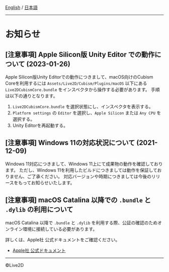 [English](NOTICE.md) / [日本語](NOTICE.ja.md)

---

# お知らせ

## [注意事項] Apple Silicon版 Unity Editor での動作について (2023-01-26)

Apple Silicon版Unity Editorでの動作につきまして、macOS向けのCubism Coreを利用するには `Assets/Live2D/Cubism/Plugins/macOS` 以下にある `Live2DCubismCore.bundle` をインスペクタから操作する必要があります。
手順は以下の通りとなります。

1. `Live2DCubismCore.bundle` を選択状態にし、インスペクタを表示する。
1. `Platform settings` の `Editor` を選択し、`Apple Silicon` または `Any CPU` を選択する。
1. Unity Editorを再起動する。


## [注意事項] Windows 11の対応状況について (2021-12-09)

Windows 11対応につきまして、Windows 11上にて成果物の動作を確認しております。
ただし、Windows 11を利用したビルドにつきましては動作を保証しておりません、ご了承ください。
対応バージョンや時期につきましては今後のリリースをもってお知らせいたします。


## [注意事項] macOS Catalina 以降での `.bundle` と `.dylib` の利用について

macOS Catalina 以降で `.bundle` と `.dylib` を利用する際、公証の確認のためオンライン環境に接続している必要があります。

詳しくは、Apple社 公式ドキュメントをご確認ください。

* [Apple社 公式ドキュメント](https://developer.apple.com/documentation/security/notarizing_your_app_before_distribution)
---

©Live2D
